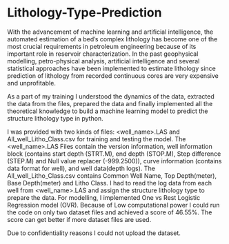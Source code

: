 # Lithology-Type-Prediction
With the advancement of machine learning and artificial intelligence, the automated estimation of a bed’s complex lithology has become one of the most crucial requirements in petroleum engineering because of its important role in reservoir characterization. In the past geophysical modelling, petro-physical analysis, artificial intelligence and several statistical approaches have been implemented to estimate lithology since prediction of lithology from recorded continuous cores are very expensive and unprofitable.

As a part of my training I understood the dynamics of the data, extracted the data from the files, prepared the data and finally implemented all the theoretical knowledge to build a machine learning model to predict the structure lithology type in python.

I was provided with two kinds of files: <well_name>.LAS and All_well_Litho_Class.csv for training and testing the model. The <well_name>.LAS Files contain the version information, well information block (contains start depth (STRT.M), end depth (STOP.M), Step difference (STEP.M) and Null value replacer (-999.2500)), curve information (contains data format for well), and well data(depth logs). The All_well_Litho_Class.csv contains Common Well Name, Top Depth(meter), Base Depth(meter) and Litho Class. I had to read the log data from each well from <well_name>.LAS and assign the structure lithology type to prepare the data. For modelling, I implemented One vs Rest Logistic Regression model (OVR). Because of Low computational power I could run the code on only two dataset files and achieved a score of 46.55%. The score can get better if more dataset files are used.

Due to confidentiality reasons I could not upload the dataset.
